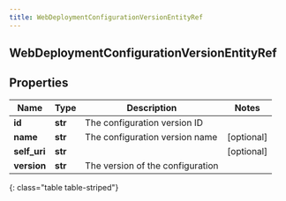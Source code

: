 ```yaml
---
title: WebDeploymentConfigurationVersionEntityRef
---
```

## WebDeploymentConfigurationVersionEntityRef

## Properties

|Name | Type | Description | Notes|
|------------ | ------------- | ------------- | -------------|
| **id** | **str** | The configuration version ID | |
| **name** | **str** | The configuration version name | [optional] |
| **self_uri** | **str** |  | [optional] |
| **version** | **str** | The version of the configuration | |
{: class="table table-striped"}


